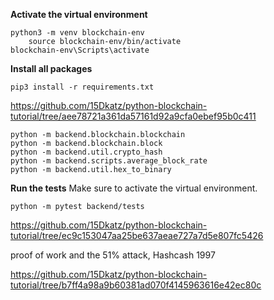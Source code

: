 **Activate the virtual environment**

```
python3 -m venv blockchain-env
    source blockchain-env/bin/activate
blockchain-env\Scripts\activate
```

**Install all packages**

```
pip3 install -r requirements.txt
```

https://github.com/15Dkatz/python-blockchain-tutorial/tree/aee78721a361da57161d92a9cfa0ebef95b0c411

```
python -m backend.blockchain.blockchain
python -m backend.blockchain.block
python -m backend.util.crypto_hash
python -m backend.scripts.average_block_rate
python -m backend.util.hex_to_binary
```

**Run the tests**
Make sure to activate the virtual environment.

```
python -m pytest backend/tests
```

https://github.com/15Dkatz/python-blockchain-tutorial/tree/ec9c153047aa25be637aeae727a7d5e807fc5426

proof of work and the 51% attack, Hashcash 1997

https://github.com/15Dkatz/python-blockchain-tutorial/tree/b7ff4a98a9b60381ad070f4145963616e42ec80c
